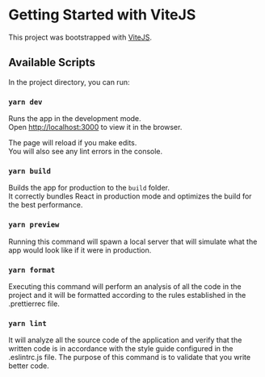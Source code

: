 # Getting Started with ViteJS

This project was bootstrapped with [ViteJS](https://vitejs.dev/guide/#scaffolding-your-first-vite-project).

## Available Scripts

In the project directory, you can run:

### `yarn dev`

Runs the app in the development mode.\
Open [http://localhost:3000](http://localhost:3000) to view it in the browser.

The page will reload if you make edits.\
You will also see any lint errors in the console.


### `yarn build`

Builds the app for production to the `build` folder.\
It correctly bundles React in production mode and optimizes the build for the best performance.


### `yarn preview`

Running this command will spawn a local server that will simulate what the app would look like if it were in production.



### `yarn format`

Executing this command will perform an analysis of all the code in the project and it will be formatted according to the rules established in the .prettierrec file.



### `yarn lint`

It will analyze all the source code of the application and verify that the written code is in accordance with the style guide configured in the .eslintrc.js file. The purpose of this command is to validate that you write better code.

